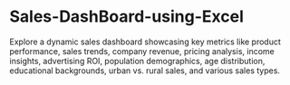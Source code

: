 # Sales-DashBoard-using-Excel
Explore a dynamic sales dashboard showcasing key metrics like product performance, sales trends, company revenue, pricing analysis, income insights, advertising ROI, population demographics, age distribution, educational backgrounds, urban vs. rural sales, and various sales types.
